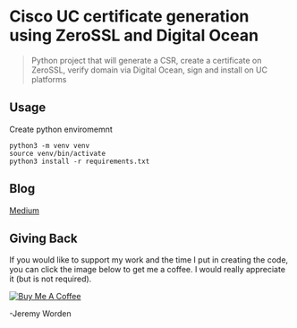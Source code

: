 # Cisco UC certificate generation using ZeroSSL and Digital Ocean

> Python project that will generate a CSR, create a certificate on ZeroSSL, verify domain via Digital Ocean, sign and install on UC platforms


## Usage

Create python enviromemnt

```
python3 -m venv venv
source venv/bin/activate
python3 install -r requirements.txt

```

## Blog

[Medium](https://medium.com/automate-builders)

## Giving Back

If you would like to support my work and the time I put in creating the code, you can click the image below to get me a coffee. I would really appreciate it (but is not required).

[![Buy Me A Coffee](https://www.buymeacoffee.com/assets/img/custom_images/black_img.png)](https://www.buymeacoffee.com/automatebldrs)

-Jeremy Worden

